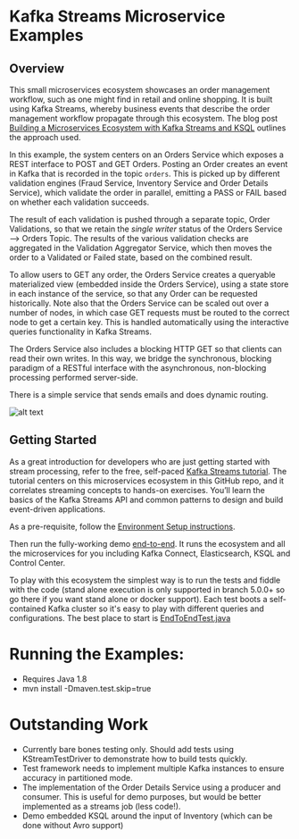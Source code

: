 # Kafka Streams Microservice Examples

## Overview

This small microservices ecosystem showcases an order management workflow, such as one might find in retail and online shopping.
It is built using Kafka Streams, whereby business events that describe the order management workflow propagate through this ecosystem.
The blog post [Building a Microservices Ecosystem with Kafka Streams and KSQL](https://www.confluent.io/blog/building-a-microservices-ecosystem-with-kafka-streams-and-ksql/) outlines the approach used.

In this example, the system centers on an Orders Service which exposes a REST interface to POST and GET Orders.
Posting an Order creates an event in Kafka that is recorded in the topic `orders`.
This is picked up by different validation engines (Fraud Service, Inventory Service and Order Details Service), which validate the order in parallel, emitting a PASS or FAIL based on whether each validation succeeds.

The result of each validation is pushed through a separate topic, Order Validations, so that we retain the _single writer_ status of the Orders Service —> Orders Topic.
The results of the various validation checks are aggregated in the Validation Aggregator Service, which then moves the order to a Validated or Failed state, based on the combined result.

To allow users to GET any order, the Orders Service creates a queryable materialized view (embedded inside the Orders Service), using a state store in each instance of the service, so that any Order can be requested historically. Note also that the Orders Service can be scaled out over a number of nodes, in which case GET requests must be routed to the correct node to get a certain key. This is handled automatically using the interactive queries functionality in Kafka Streams.

The Orders Service also includes a blocking HTTP GET so that clients can read their own writes. In this way, we bridge the synchronous, blocking paradigm of a RESTful interface with the asynchronous, non-blocking processing performed server-side.

There is a simple service that sends emails and does dynamic routing.

![alt text](https://www.confluent.io/wp-content/uploads/Screenshot-2017-11-09-12.34.26.png "System Diagram")


## Getting Started

As a great introduction for developers who are just getting started with stream processing, refer to the free, self-paced [Kafka Streams tutorial](https://docs.confluent.io/current/tutorials/examples/microservices-orders/docs/index.html#tutorial-microservices-orders).
The tutorial centers on this microservices ecosystem in this GitHub repo, and it correlates streaming concepts to hands-on exercises.
You’ll learn the basics of the Kafka Streams API and common patterns to design and build event-driven applications.

As a pre-requisite, follow the [Environment Setup instructions](https://docs.confluent.io/current/tutorials/examples/microservices-orders/docs/index.html#environment-setup).

Then run the fully-working demo [end-to-end](https://docs.confluent.io/current/tutorials/examples/microservices-orders/docs/index.html#exercise-0-run-end-to-end-demo).
It runs the ecosystem and all the microservices for you including Kafka Connect, Elasticsearch, KSQL and Control Center.

To play with this ecosystem the simplest way is to run the tests and fiddle with the code (stand alone execution is only supported in branch 5.0.0+ so go there if you want stand alone or docker support). Each test boots a self-contained Kafka cluster so it's easy to play with different queries and configurations. 
The best place to start is [EndToEndTest.java](https://github.com/confluentinc/kafka-streams-examples/blob/5.4.0-beta190916193216-post/src/test/java/io/confluent/examples/streams/microservices/EndToEndTest.java)

# Running the Examples:
* Requires Java 1.8
* mvn install -Dmaven.test.skip=true

# Outstanding Work

- Currently bare bones testing only. Should add tests using KStreamTestDriver to demonstrate how to build tests quickly. 
- Test framework needs to implement multiple Kafka instances to ensure accuracy in partitioned mode. 
- The implementation of the Order Details Service using a producer and consumer. This is useful for demo purposes, but would be better implemented as a streams job (less code!). 
- Demo embedded KSQL around the input of Inventory (which can be done without Avro support)
